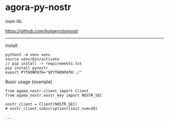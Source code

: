 # agora-py-nostr

main lib.

https://github.com/holgern/pynostr

---

Install

```
python3 -m venv venv  
source venv/bin/activate
// pip install -r requirements.txt
pip install pynostr 
export PYTHONPATH="$PYTHONPATH:./"
```

Basic usage (example)

```
from agama_nostr.client import Client 
from agama_nostr.nostr_key import NOSTR_SEC

nostr_client = Client(NOSTR_SEC)
# nostr_client.subscription(limit_num=20) 

...
```

